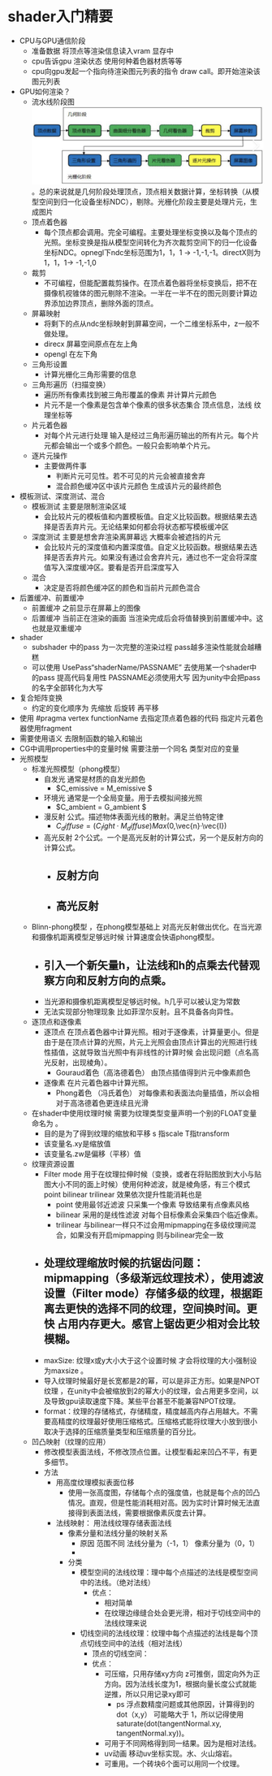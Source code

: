 # shader入门精要
- CPU与GPU通信阶段
	- 准备数据 将顶点等渲染信息读入vram 显存中
	- cpu告诉gpu 渲染状态 使用何种着色器材质等等
	- cpu向gpu发起一个指向待渲染图元列表的指令 draw call。即开始渲染该图元列表
- GPU如何渲染？
	- 流水线阶段图 ![alt text](渲染流程.jpg)。总的来说就是几何阶段处理顶点，顶点相关数据计算，坐标转换（从模型空间到归一化设备坐标NDC），剔除。光栅化阶段主要是处理片元，生成图片
	- 顶点着色器
		- 每个顶点都会调用。完全可编程。主要处理坐标变换以及每个顶点的光照。坐标变换是指从模型空间转化为齐次裁剪空间下的归一化设备坐标NDC。opnegl下ndc坐标范围为1，1，1 -> -1,-1,-1。directX则为 1，1，1-> -1,-1,0
	- 裁剪
		- 不可编程，但能配置裁剪操作。在顶点着色器将坐标变换后，把不在摄像机视锥体的图元剔除不渲染。一半在一半不在的图元则要计算边界添加边界顶点，删除外面的顶点。
	- 屏幕映射
		- 将剩下的点从ndc坐标映射到屏幕空间，一个二维坐标系中，z一般不做处理。
		- direcx 屏幕空间原点在左上角
		- opengl 在左下角
	- 三角形设置
		- 计算光栅化三角形需要的信息
	- 三角形遍历（扫描变换）
		- 遍历所有像素找到被三角形覆盖的像素 并计算片元颜色
		- 片元不是一个像素是包含单个像素的很多状态集合 顶点信息，法线 纹理坐标等
	- 片元着色器
		- 对每个片元进行处理 输入是经过三角形遍历输出的所有片元。每个片元都会输出一个或多个颜色。一般只会影响单个片元。
	- 逐片元操作
		- 主要做两件事
			- 判断片元可见性。若不可见的片元会被直接舍弃
			- 混合颜色缓冲区中该片元颜色 生成该片元的最终颜色
- 模板测试、深度测试、混合
	- 模板测试 主要是限制渲染区域
		- 会比较片元的模板值和内置模板值。自定义比较函数。根据结果去选择是否丢弃片元。无论结果如何都会将状态都写模板缓冲区
	- 深度测试 主要是想舍弃渲染离屏幕远 大概率会被遮挡的片元
		- 会比较片元的深度值和内置深度值。自定义比较函数。根据结果去选择是否丢弃片元。如果没有通过会舍弃片元，通过也不一定会将深度值写入深度缓冲区。要看是否开启深度写入
	- 混合 
		- 决定是否将颜色缓冲区的颜色和当前片元颜色混合
- 后置缓冲、前置缓冲
	- 前置缓冲 之前显示在屏幕上的图像
	- 后置缓冲 当前正在渲染的画面 当渲染完成后会将值替换到前置缓冲中。这也就是双重缓冲
- shader
	- subshader 中的pass 为一次完整的渲染过程 pass越多渲染性能就会越糟糕
	- 可以使用 UsePass“shaderName/PASSNAME” 去使用某一个shader中的pass 提高代码复用性  PASSNAME必须使用大写 因为unity中会把pass的名字全部转化为大写
- 复合矩阵变换 
	- 约定的变化顺序为 先缩放 后旋转 再平移
- 使用 #pragma  vertex functionName 去指定顶点着色器的代码 指定片元着色器使用fragment
- 需要使用语义 去限制函数的输入和输出
- CG中调用properties中的变量时候 需要注册一个同名 类型对应的变量
- 光照模型
	- 标准光照模型（phong模型）
		- 自发光 通常是材质的自发光颜色
			- $C_emissive = M_emissive $
		- 环境光 通常是一个全局变量。用于去模拟间接光照
			- $C_ambient = G_ambient $
		- 漫反射 公式。描述物体表面光线的散射。满足兰伯特定律
			- $C_diffuse =(C_light · M_diffuse)Max(0,$\vec{n}$·$\vec{I}$)$
		- 高光反射 2个公式。一个是高光反射的计算公式，另一个是反射方向的计算公式。
			- 反射方向
				- 
			- 高光反射
				- 
	- Blinn-phong模型 ，在phong模型基础上 对高光反射做出优化。在当光源和摄像机距离模型足够远时候 计算速度会快语phong模型。
		- 引入一个新矢量h，让法线和h的点乘去代替观察方向和反射方向的点乘。
			- 
		- 当光源和摄像机距离模型足够远时候。h几乎可以被认定为常数
		- 无法实现部分物理现象 比如菲涅尔反射。且不具备各向异性。
	- 逐顶点和逐像素
		- 逐顶点 在顶点着色器中计算光照。相对于逐像素，计算量更小。但是由于是在顶点计算的光照，片元上光照会由顶点计算出的光照进行线性插值，这就导致当光照中有非线性的计算时候 会出现问题（点名高光反射，出现棱角）。
			- Gouraud着色（高洛德着色） 由顶点插值得到片元中像素颜色
		- 逐像素 在片元着色器中计算光照。
			- Phong着色 （冯氏着色） 对每像素和表面法向量插值，所以会相对于高洛德着色更连续且光滑
	- 在shader中使用纹理时候 需要为纹理类型变量声明一个别的FLOAT变量 命名为 。
		- 目的是为了得到纹理的缩放和平移 s 指scale T指transform
		- 该变量名.xy是缩放值
		- 该变量名.zw是偏移（平移）值
	- 纹理资源设置
		- Filter mode 用于在纹理拉伸时候（变换，或者在将贴图放到大小与贴图大小不同的面上时候）使用何种滤波，就是棱角感，有三个模式 point bilinear trilinear 效果依次提升性能消耗也是
			- point 使用最邻近滤波 只采集一个像素 导致结果有点像素风格
			- bilinear 采用的是线性滤波 对每个目标像素会采集四个临近像素。
			- trilinear 与bilinear一样只不过会用mipmapping在多级纹理间混合，如果没有开启mipmapping 则与bilinear完全一致
		- 处理纹理缩放时候的抗锯齿问题：mipmapping（多级渐远纹理技术），使用滤波设置（Filter mode）存储多级的纹理，根据距离去更快的选择不同的纹理，空间换时间。更快 占用内存更大。感官上锯齿更少相对会比较模糊。
			- 
		- maxSize: 纹理x或y大小大于这个设置时候 才会将纹理的大小强制设为maxsize 。
		- 导入纹理时候最好是长宽都是2的幂，可以是非正方形。如果是NPOT纹理 ，在unity中会被缩放到2的幂大小的纹理，会占用更多空间，以及导致gpu读取速度下降。某些平台甚至不能兼容NPOT纹理。
		- format：纹理的存储格式，存储精度，精度越高内存占用越大。不需要高精度的纹理最好使用压缩格式。压缩格式能将纹理大小放到很小取决于选择的压缩质量类型和压缩质量的百分比。
	- 凹凸映射（纹理的应用）
		- 修改模型表面法线，不修改顶点位置。让模型看起来凹凸不平，有更多细节。
		- 方法
			- 用高度纹理模拟表面位移
				- 使用一张高度图，存储每个点的强度值，也就是每个点的凹凸情况。直观，但是性能消耗相对高。因为实时计算时候无法直接得到表面法线，需要根据像素灰度去计算。
			- 法线映射： 用法线纹理存储表面法线
				- 像素分量和法线分量的映射关系
					- 原因 范围不同 法线分量为（-1，1） 像素分量为（0，1） 
					- 
				- 分类
					- 模型空间的法线纹理：理中每个点描述的法线是模型空间中的法线。（绝对法线）
						- 优点：
							- 相对简单
							- 在纹理边缘缝合处会更光滑，相对于切线空间中的法线纹理来说
					- 切线空间的法线纹理：纹理中每个点描述的法线是每个顶点切线空间中的法线（相对法线）
						- 顶点的切线空间：
						- 优点：
							- 可压缩，只用存储xy方向 z可推倒，固定向外为正方向。因为法线长度为1，根据向量长度公式就能逆推，所以只用记录xy即可
								- ps 浮点数精度问题或其他原因，计算得到的dot（x,y） 可能略大于 1，所以记得使用 saturate(dot(tangentNormal.xy, tangentNormal.xy))。
							- 可用于不同网格得到同一结果。因为是相对法线。
							- uv动画 移动uv坐标实现。水、火山熔岩。
							- 可重用。一个砖块6个面可以用同一个纹理。
							